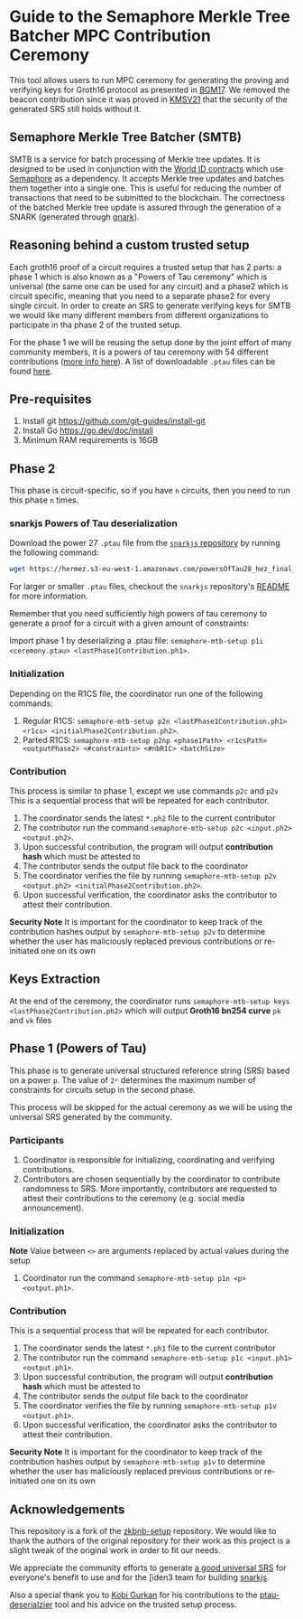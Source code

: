 # Guide to the Semaphore Merkle Tree Batcher MPC Contribution Ceremony

This tool allows users to run MPC ceremony for generating the proving and verifying keys for Groth16 protocol as presented in [BGM17](https://eprint.iacr.org/2017/1050.pdf). We removed the beacon contribution since it was proved in [KMSV21](https://eprint.iacr.org/2021/219.pdf) that the security of the generated SRS still holds without it.

## Semaphore Merkle Tree Batcher (SMTB)

SMTB is a service for batch processing of Merkle tree updates. It is designed to be used in conjunction with the [World ID contracts](https://github.com/worldcoin/world-id-contracts) which use [Semaphore](https://github.com/semaphore-protocol/semaphore) as a dependency. It accepts Merkle tree updates and batches them together into a single one. This is useful for reducing the number of transactions that need to be submitted to the blockchain. The correctness of the batched Merkle tree update is assured through the generation of a SNARK (generated through [gnark](https://github.com/ConsenSys/gnark)).

## Reasoning behind a custom trusted setup

Each groth16 proof of a circuit requires a trusted setup that has 2 parts: a phase 1 which is also known as a "Powers of Tau ceremony" which is universal (the same one can be used for any circuit) and a phase2 which is circuit specific, meaning that you need to a separate phase2 for every single circuit. In order to create an SRS to generate verifying keys for SMTB we would like many different members from different organizations to participate in tha phase 2 of the trusted setup.

For the phase 1 we will be reusing the setup done by the joint effort of many community members, it is a powers of tau ceremony with 54 different contributions ([more info here](https://github.com/privacy-scaling-explorations/perpetualpowersoftau)). A list of downloadable `.ptau` files can be found [here](https://github.com/iden3/snarkjs/blob/master/README.md#7-prepare-phase-2).

## Pre-requisites

1. Install git https://github.com/git-guides/install-git
2. Install Go https://go.dev/doc/install
3. Minimum RAM requirements is 16GB

## Phase 2

This phase is circuit-specific, so if you have `n` circuits, then you need to run this phase `n` times.

### snarkjs Powers of Tau deserialization

Download the power 27 `.ptau` file from the [`snarkjs` repository](https://github.com/iden3/snarkjs#7-prepare-phase-2) by running the following command:

```bash
wget https://hermez.s3-eu-west-1.amazonaws.com/powersOfTau28_hez_final_27.ptau -O 27.ptau
```

For larger or smaller `.ptau` files, checkout the `snarkjs` repository's [README](https://github.com/iden3/snarkjs/tree/master#7-prepare-phase-2) for more information.

Remember that you need sufficiently high powers of tau ceremony to generate a proof for a circuit with a given amount of constraints:

Import phase 1 by deserializing a .ptau file: `semaphore-mtb-setup p1i <ceremony.ptau> <lastPhase1Contribution.ph1>`.

### Initialization

Depending on the R1CS file, the coordinator run one of the following commands:

1. Regular R1CS: `semaphore-mtb-setup p2n <lastPhase1Contribution.ph1> <r1cs> <initialPhase2Contribution.ph2>`.
2. Parted R1CS: `semaphore-mtb-setup p2np <phase1Path> <r1csPath> <outputPhase2> <#constraints> <#nbR1C> <batchSize>`

### Contribution

This process is similar to phase 1, except we use commands `p2c` and `p2v`
This is a sequential process that will be repeated for each contributor.

1. The coordinator sends the latest `*.ph2` file to the current contributor
2. The contributor run the command `semaphore-mtb-setup p2c <input.ph2> <output.ph2>`.
3. Upon successful contribution, the program will output **contribution hash** which must be attested to
4. The contributor sends the output file back to the coordinator
5. The coordinator verifies the file by running `semaphore-mtb-setup p2v <output.ph2> <initialPhase2Contribution.ph2>`.
6. Upon successful verification, the coordinator asks the contributor to attest their contribution.

**Security Note** It is important for the coordinator to keep track of the contribution hashes output by `semaphore-mtb-setup p2v` to determine whether the user has maliciously replaced previous contributions or re-initiated one on its own

## Keys Extraction

At the end of the ceremony, the coordinator runs `semaphore-mtb-setup keys <lastPhase2Contribution.ph2>` which will output **Groth16 bn254 curve** `pk` and `vk` files

## Phase 1 (Powers of Tau)

This phase is to generate universal structured reference string (SRS) based on a power `p`.
The value of `2ᵖ` determines the maximum number of constraints for circuits setup in the second phase.

This process will be skipped for the actual ceremony as we will be using the universal SRS generated by the community.

### Participants

1. Coordinator is responsible for initializing, coordinating and verifying contributions.
2. Contributors are chosen sequentially by the coordinator to contribute randomness to SRS. More importantly, contributors are requested to attest their contributions to the ceremony (e.g. social media announcement).

### Initialization

**Note** Value between `<>` are arguments replaced by actual values during the setup

1. Coordinator run the command `semaphore-mtb-setup p1n <p> <output.ph1>`.

### Contribution

This is a sequential process that will be repeated for each contributor.

1. The coordinator sends the latest `*.ph1` file to the current contributor
2. The contributor run the command `semaphore-mtb-setup p1c <input.ph1> <output.ph1>`.
3. Upon successful contribution, the program will output **contribution hash** which must be attested to
4. The contributor sends the output file back to the coordinator
5. The coordinator verifies the file by running `semaphore-mtb-setup p1v <output.ph1>`.
6. Upon successful verification, the coordinator asks the contributor to attest their contribution.

**Security Note** It is important for the coordinator to keep track of the contribution hashes output by `semaphore-mtb-setup p1v` to determine whether the user has maliciously replaced previous contributions or re-initiated one on its own

## Acknowledgements

This repository is a fork of the [zkbnb-setup](https://github.com/bnb-chain/zkbnb-setup/) repository. We would like to thank the authors of the original repository for their work as this project is a slight tweak of the original work in order to fit our needs.

We appreciate the community efforts to generate [a good universal SRS](https://github.com/privacy-scaling-explorations/perpetualpowersoftau) for everyone's benefit to use and for the [iden3 team for building [snarkjs](https://github.com/iden3/snarkjs).

Also a special thank you to [Kobi Gurkan](https://twitter.com/kobigurk) for his contributions to the [ptau-deserialzier](https://github.com/worldcoin/ptau-deserializer) tool and his advice on the trusted setup process.
